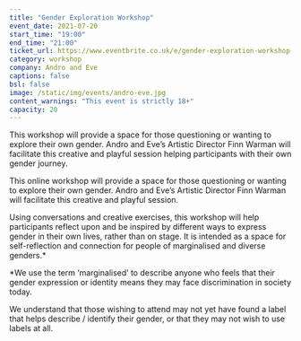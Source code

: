 ```yaml
---
title: "Gender Exploration Workshop"
event_date: 2021-07-20
start_time: "19:00"
end_time: "21:00"
ticket_url: https://www.eventbrite.co.uk/e/gender-exploration-workshop-andro-eve-tickets-161284190355
category: workshop
company: Andro and Eve
captions: false
bsl: false
image: /static/img/events/andro-eve.jpg
content_warnings: "This event is strictly 18+"
capacity: 20
---
```


This workshop will provide a space for those questioning or wanting to explore their own gender. Andro and Eve’s Artistic Director Finn Warman will facilitate this creative and playful session helping participants with their own gender journey. 

This online workshop will provide a space for those questioning or wanting to explore their own gender. Andro and Eve’s Artistic Director Finn Warman will facilitate this creative and playful session. 

Using conversations and creative exercises, this workshop will help participants reflect upon and be inspired by different ways to express gender in their own lives, rather than on stage. It is intended as a space for self-reflection and connection for people of marginalised and diverse genders.* 

*We use the term ‘marginalised’ to describe anyone who feels that their gender expression or identity means they may face discrimination in society today. 

We understand that those wishing to attend may not yet have found a label that helps describe / identify their gender, or that they may not wish to use labels at all.
